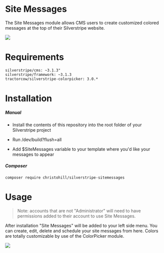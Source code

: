 # Site Messages
The Site Messages module allows CMS users to create customized colored messages at the top of their Silverstripe website.

![](docs/_images/smpreview_template.jpg)
# Requirements
```
silverstripe/cms: ~3.1.3"
silverstripe/framework: ~3.1.3
tractorcow/silverstripe-colorpicker: 3.0.*
```
# Installation

##### Manual
* Install the contents of this repository into the root folder of your Silverstripe project
* Run /dev/build?flush=all

* Add $SiteMessages variable to your template where you'd like your messages to appear

##### Composer
```
composer require christohill/silverstripe-sitemessages
```

# Usage
> Note: accounts that are not "Administrator" will need to have permissions added to their account to use Site Messages.

After installation "Site Messages" will be added to your left side menu. You can create, edit, delete and schedule your site messages from here. Colors are totally customizable by use of the ColorPicker module.

![](docs/_images/smpreview_colors.jpg)
